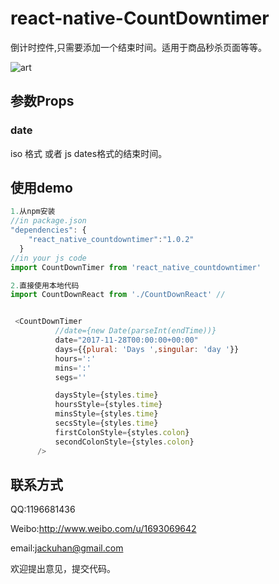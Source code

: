 # react-native-CountDowntimer
倒计时控件,只需要添加一个结束时间。适用于商品秒杀页面等等。

<img src="art.png" alt="art">


## 参数Props
### date
iso 格式 或者 js dates格式的结束时间。

## 使用demo
``` javascript
1.从npm安装 
//in package.json
"dependencies": {
    "react_native_countdowntimer":"1.0.2"
  }
//in your js code
import CountDownTimer from 'react_native_countdowntimer' 

2.直接使用本地代码
import CountDownReact from './CountDownReact' //


 <CountDownTimer
          //date={new Date(parseInt(endTime))}
          date="2017-11-28T00:00:00+00:00"
          days={{plural: 'Days ',singular: 'day '}}
          hours=':'
          mins=':'
          segs=''

          daysStyle={styles.time}
          hoursStyle={styles.time}
          minsStyle={styles.time}
          secsStyle={styles.time}
          firstColonStyle={styles.colon}
          secondColonStyle={styles.colon}
      />

```

## 联系方式

QQ:1196681436

Weibo:http://www.weibo.com/u/1693069642

email:jackuhan@gmail.com

欢迎提出意见，提交代码。


